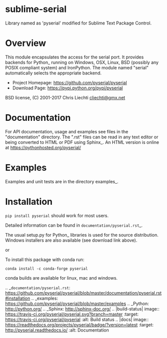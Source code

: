 # sublime-serial
Library named as 'pyserial' modified for Sublime Text Package Control.

Overview
========
This module encapsulates the access for the serial port. It provides backends
for Python_ running on Windows, OSX, Linux, BSD (possibly any POSIX compliant
system) and IronPython. The module named "serial" automatically selects the
appropriate backend.

- Project Homepage: https://github.com/pyserial/pyserial
- Download Page: https://pypi.python.org/pypi/pyserial

BSD license, (C) 2001-2017 Chris Liechti <cliechti@gmx.net>


Documentation
=============
For API documentation, usage and examples see files in the "documentation"
directory.  The ".rst" files can be read in any text editor or being converted to
HTML or PDF using Sphinx_. An HTML version is online at
https://pythonhosted.org/pyserial/

Examples
========
Examples and unit tests are in the directory examples_.


Installation
============
``pip install pyserial`` should work for most users.

Detailed information can be found in `documentation/pyserial.rst`_.

The usual setup.py for Python_ libraries is used for the source distribution.
Windows installers are also available (see download link above).

or

To install this package with conda run:   

``conda install -c conda-forge pyserial``   

conda builds are available for linux, mac and windows.

.. _`documentation/pyserial.rst`: https://github.com/pyserial/pyserial/blob/master/documentation/pyserial.rst#installation
.. _examples: https://github.com/pyserial/pyserial/blob/master/examples
.. _Python: http://python.org/
.. _Sphinx: http://sphinx-doc.org/
.. |build-status| image:: https://travis-ci.org/pyserial/pyserial.svg?branch=master
   :target: https://travis-ci.org/pyserial/pyserial
   :alt: Build status
.. |docs| image:: https://readthedocs.org/projects/pyserial/badge/?version=latest
   :target: http://pyserial.readthedocs.io/
   :alt: Documentation

